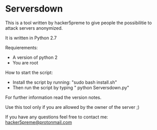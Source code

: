 # Serversdown
This is a tool written by hacker5preme to give people the possibilitie to attack servers anonymized.

It is written in Python 2.7

Requierements:

- A version of python 2
- You are root

How to start the script:

- Install the script by running: "sudo bash install.sh"
- Then run the script by typing " python Serversdown.py"

For further information read the version notes.

Use this tool only if you are allowed by the owner of the server ;)

If you have any questions feel free to contact me: hacker5preme@protonmail.com
